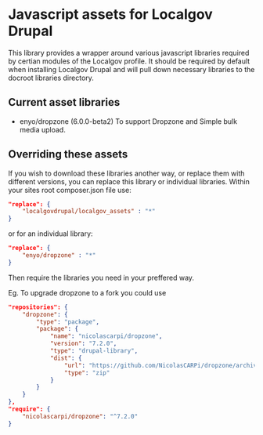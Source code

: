 # Javascript assets for Localgov Drupal

This library provides a wrapper around various javascript libraries required by certian modules of the Localgov profile. It should be required by default when installing Localgov Drupal and will pull down necessary libraries to the docroot libraries directory.

## Current asset libraries
- enyo/dropzone (6.0.0-beta2)
  To support Dropzone and Simple bulk media upload.

## Overriding these assets

If you wish to download these libraries another way, or replace them with different versions, you can replace this library or individual libraries. 
Within your sites root composer.json file use:
```json
"replace": {
    "localgovdrupal/localgov_assets" : "*"
}
```
or for an individual library:
```json
"replace": {
    "enyo/dropzone" : "*"
}
```

Then require the libraries you need in your preffered way.

Eg. To upgrade dropzone to a fork you could use
```json
"repositories": {
    "dropzone": {
        "type": "package",
        "package": {
            "name": "nicolascarpi/dropzone",
            "version": "7.2.0",
            "type": "drupal-library",
            "dist": {
                "url": "https://github.com/NicolasCARPi/dropzone/archive/refs/tags/7.2.0.zip",
                "type": "zip"
            }
        }
    }
},
"require": {
    "nicolascarpi/dropzone": "^7.2.0"
}
```
